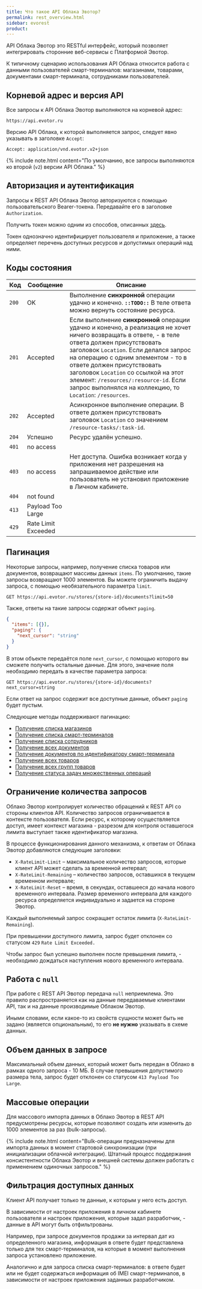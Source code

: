 ```yaml
---
title: Что такое API Облака Эвотор?
permalink: rest_overview.html
sidebar: evorest
product:
---
```


API Облака Эвотор это RESTful интерфейс, который позволяет интегрировать сторонние веб-сервисы с Платформой Эвотор.

К типичному сценарию использования API Облака относится работа с данными пользователей смарт-терминалов: магазинами, товарами, документами смарт-терминала, сотрудниками пользователей.

## Корневой адрес и версия API

Все запросы к API Облака Эвотор выполняются на корневой адрес:

```
https://api.evotor.ru
```

Версию API Облака, к которой выполняется запрос, следует явно указывать в заголовке `Accept`:

```
Accept: application/vnd.evotor.v2+json
```

{% include note.html content="По умолчанию, все запросы выполняются ко второй (`v2`) версии API Облака." %}

## Авторизация и аутентификация

Запросы к REST API Облака Эвотор авторизуются с помощью пользовательского Bearer-токена. Передавайте его в заголовке `Authorization`.

Получить токен можно одним из способов, описанных [здесь](/doc_authorization.html).

Токен однозначно идентифицирует пользователя и приложение, а также определяет перечень доступных ресурсов и допустимых операций над ними.

## Коды состояния

Код  | Сообщение  | Описание
-----|------------|---------
`200`| OK         |  Выполнение **синхронной** операции удачно и конечно. __`::TODO::`__ В теле ответа можно вернуть состояние ресурса.
`201`| Accepted   |  Если выполнение **синхронной** операции удачно и конечно, а реализация не хочет ничего возвращать в ответе, - в теле ответа должен присутствовать заголовок `Location`. Если делался запрос на операцию с одним элементом - то в ответе должен присутствовать заголовок `Location` со ссылкой на этот элемент: `/resources/:resource-id`. Если запрос выполнялся на коллекцию, то `Location`: `/resources`.
`202`| Accepted   |  Асинхронное выполнение операции. В ответе должен присутствовать заголовок `Location` со значением `/resource-tasks/:task-id`.
`204`| Успешно    |  Ресурс удалён успешно.
`401`| no access  |  
`403`| no access  |  Нет доступа. Ошибка возникает когда у приложения нет разрешения на запрашиваемое действие или пользователь не установил приложение в Личном кабинете.
`404`| not found  |  
`413`| Payload Too Large    |  
`429`| Rate Limit Exceeded    |  

## Пагинация

Некоторые запросы, например, получение списка товаров или документов, возвращают массивы данных `items`. По умолчанию, такие запросы возвращают 1000 элементов. Вы можете ограничить выдачу запроса, с помощью необязательного параметра `limit`.

```shell
GET https://api.evotor.ru/stores/{store-id}/documents?limit=50
```

Также, ответы на такие запросы содержат объект `paging`.

```json
{
  "items": [{}],
  "paging": {
    "next_cursor": "string"
  }
}
```

В этом объекте передаётся поле `next_cursor`, с помощью которого вы сможете получить остальные данные. Для этого, значение поля необходимо передать в качестве параметра запроса:

```shell
GET https://api.evotor.ru/stores/{store-id}/documents?next_cursor=string
```

Если ответ на запрос содержит все доступные данные, объект `paging` будет пустым.

Следующие методы поддерживают пагинацию:

* [Получение списка магазинов](./rest_stores.html#Получить-список-магазинов)
* [Получение списка смарт-терминалов](./rest_smart_terminals.html#Получить-список-смарт-терминалов)
* [Получение списка сотрудников](./rest_employees.html#Получить-список-сотрудников)
* [Получение всех документов](./rest_documents.html#Получить-список-документов)
* [Получение документов по идентификатору смарт-терминала](./rest_documents.html#Получить-список-документов-по-идентификатору-смарт-терминала)
* [Получение всех товаров](./rest_products.html#Получить-все-товары)
* [Получение всех групп товаров](./rest_products_groups.html#Получить-все-группы)
* [Получение статуса задач множественных операций](./rest_bulk_tasks.html#Получить-информацию-о-состоянии-задач)


## Ограничение количества запросов

Облако Эвотор контролирует количество обращений к REST API со стороны клиентов API. Количество запросов ограничивается в контексте пользователя. Если ресурс, к которому осуществляется доступ, имеет контекст магазина - разрезом для контроля оставшегося лимита выступает также идентификатор магазина.

В процессе функционирования данного механизма, к ответам от Облака Эвотор добавляются следующие заголовки:

* `X-RateLimit-Limit` – максимальное количество запросов, которые клиент API может сделать за временной интервал;
* `X-RateLimit-Remaining` – количество запросов, оставшихся в текущем временном интервале;
* `X-RateLimit-Reset` – время, в секундах, оставшееся до начала нового временного интервала.
Размер временного интервала для каждого ресурса определяется индивидуально и задается на стороне Эвотор.

Каждый выполняемый запрос сокращает остаток лимита (`X-RateLimit-Remaining`).

При превышении доступного лимита, запрос будет отклонен со статусом `429` `Rate Limit Exceeded.`

Чтобы запрос был успешно выполнен после превышения лимита, - необходимо дождаться наступления нового временного интервала.

## Работа с `null`
При работе с REST API Эвотор передача `null` неприемлема. Это правило распространяется как на данные передаваемые клиентами API, так и на данные производимые Облаком Эвотор.

Иными словами, если какое-то из свойств сущности может быть не задано (является опциональным), то его **не нужно** указывать в схеме данных.

## Объем данных в запросе
Максимальный объем данных, который может быть передан в Облако в рамках одного запроса - 10 МБ. В случае превышения допустимого размера тела, запрос будет отклонен со статусом `413 Payload Too Large`.

## Массовые операции
Для массового импорта данных в Облако Эвотор в REST API предусмотрены ресурсы, которые позволяют создать или изменить до 1000 элементов за раз (bulk-запросы).

{% include note.html content="Bulk-операции предназначены для импорта данных в момент стартовой синхронизации (при инициализации облачной интеграции).
Штатный процесс поддержания консистентности Облака Эвотор и внешней системы должен работать с применением одиночных запросов." %}

## Фильтрация доступных данных
Клиент API получает только те данные, к которым у него есть доступ.

В зависимости от настроек приложения в личном кабинете пользователя и настроек приложения, которые задал разработчик, - данные в API могут быть отфильтрованы.

Например, при запросе документов продажи за интервал дат из определенного магазина, информация в ответе будет представлена только для тех смарт-терминалов, на которые в момент выполнения запроса установлено приложение.

Аналогично и для запроса списка смарт-терминалов: в ответе будет или не будет содержаться информация об IMEI смарт-терминалов, в зависимости от настроек приложения заданных разработчиком.
